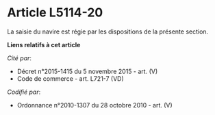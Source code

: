# Article L5114-20

La saisie du navire est régie par les dispositions de la présente section.

**Liens relatifs à cet article**

_Cité par_:

  - Décret n°2015-1415 du 5 novembre 2015 - art. (V)
  - Code de commerce - art. L721-7 (VD)

_Codifié par_:

  - Ordonnance n°2010-1307 du 28 octobre 2010 - art. (V)

